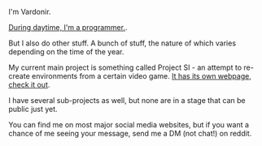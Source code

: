 I'm Vardonir.

[During daytime, I'm a programmer.](https://github.com/zemmyang). 

But I also do other stuff. A bunch of stuff, the nature of which varies depending on the time of the year.

My current main project is something called Project SI - an attempt to re-create environments from a certain video game. [It has its own webpage, check it out](https://vardonir.github.io/Pages.DXHR.ProjectSI/).

I have several sub-projects as well, but none are in a stage that can be public just yet.

You can find me on most major social media websites, but if you want a chance of me seeing your message, send me a DM (not chat!) on reddit.
